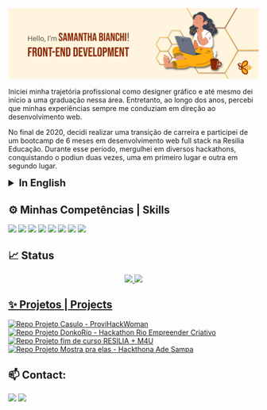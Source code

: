 ![banner](https://raw.githubusercontent.com/SahBianchi/SahBianchi/master/Banner-github.png)

Iniciei minha trajetória profissional como designer gráfico e até mesmo dei início a uma graduação nessa área. Entretanto, ao longo dos anos, percebi que minhas experiências sempre me conduziam em direção ao desenvolvimento web.

No final de 2020, decidi realizar uma transição de carreira e participei de um bootcamp de 6 meses em desenvolvimento web full stack na Resilia Educação. Durante esse período, mergulhei em diversos hackathons, conquistando o podiun duas vezes, uma em  primeiro lugar e outra em segundo lugar.


<details>
  <summary style="font-size: 20px;"><b>In English</b></summary>
  
  Hello, my name is Samantha Bianchi, I'm 33 years old, and I'm originally from São Paulo. I began my professional journey as a graphic designer and even started a degree in this field. However, over the years, I noticed that my experiences consistently led me toward web development.

  At the end of 2020, I decided to make a career transition and participated in a 6-month full-stack web development bootcamp at Resilia Educação. During this period, I immersed myself in various hackathons, achieving podium placements twice, once in first place and another in second place.

  I am committed to enhancing my skills and contributing to challenging projects. I appreciate the opportunity to discuss my journey and am eager to explore new opportunities in the field of web development.

</details>


 

## ⚙️ Minhas Competências | Skills
<img src="https://img.shields.io/badge/HTML5-E34F26?style=for-the-badge&logo=html5&logoColor=white"> <img src="https://img.shields.io/badge/CSS3-1572B6?style=for-the-badge&logo=css3&logoColor=white"> <img src="https://img.shields.io/badge/JavaScript-323330?style=for-the-badge&logo=javascript&logoColor=F7DF1E"> <img src="https://img.shields.io/badge/React-20232A?style=for-the-badge&logo=react&logoColor=61DAFB/"> <img src="https://img.shields.io/badge/Bootstrap-563D7C?style=for-the-badge&logo=bootstrap&logoColor=white"> <img src="https://img.shields.io/badge/Node.js-43853D?style=for-the-badge&logo=node.js&logoColor=white"> <img src="https://img.shields.io/badge/Git-F05032?style=for-the-badge&logo=git&logoColor=white"> <img src="https://img.shields.io/badge/GitHub-100000?style=for-the-badge&logo=github&logoColor=white"> 

## 📈 Status

<div align="center">
 
  <a href="https://github.com/SahBianchi">
  <img height="150em" src="https://github-readme-stats.vercel.app/api?username=SahBianchi&show_icons=true&theme=codeSTACKr&include_all_commits=true&count_private=true"/>
  <img height="150em" src="https://github-readme-stats.vercel.app/api/top-langs/?username=SahBianchi&layout=compact&langs_count=7&theme=codeSTACKr"/>
   
</div>

## ✨ Projetos | Projects

[![Repo Projeto Casulo - ProviHackWoman](https://github-readme-stats.vercel.app/api/pin/?username=SahBianchi&repo=Casulo&bg_color=000&border_color=30A3DC&show_icons=true&icon_color=30A3DC&title_color=E94D5F&text_color=FFF)](https://github.com/SahBianchi/Casulo) [![Repo Projeto DonkoRio - Hackathon Rio Empreender Criativo](https://github-readme-stats.vercel.app/api/pin/?username=SahBianchi&repo=hackrio-front&bg_color=000&border_color=30A3DC&show_icons=true&icon_color=30A3DC&title_color=E94D5F&text_color=FFF)](https://github.com/SahBianchi/hackrio-front) \
[![Repo Projeto fim de curso RESILIA + M4U](https://github-readme-stats.vercel.app/api/pin/?username=SahBianchi&repo=M4U-Project&bg_color=000&border_color=30A3DC&show_icons=true&icon_color=30A3DC&title_color=E94D5F&text_color=FFF)](https://github.com/SahBianchi/M4U-Project) [![Repo Projeto Mostra pra elas - Hackthona Ade Sampa](https://github-readme-stats.vercel.app/api/pin/?username=SahBianchi&repo=mostra-pra-elas-sp&bg_color=000&border_color=30A3DC&show_icons=true&icon_color=30A3DC&title_color=E94D5F&text_color=FFF)](https://github.com/SahBianchi/mostra-pra-elas-sp)




## 📫 Contact:
 
 <a href="https://www.linkedin.com/in/sahbianchi/"><img src="https://img.shields.io/badge/-LinkedIn-%230077B5?style=for-the-badge&logo=linkedin&logoColor=white" target="_blank"></a> 
 <a href = "mailto:sahlsb2@gmail.com"><img src="https://img.shields.io/badge/Gmail-D14836?style=for-the-badge&logo=gmail&logoColor=white" target="_blank"></a>
